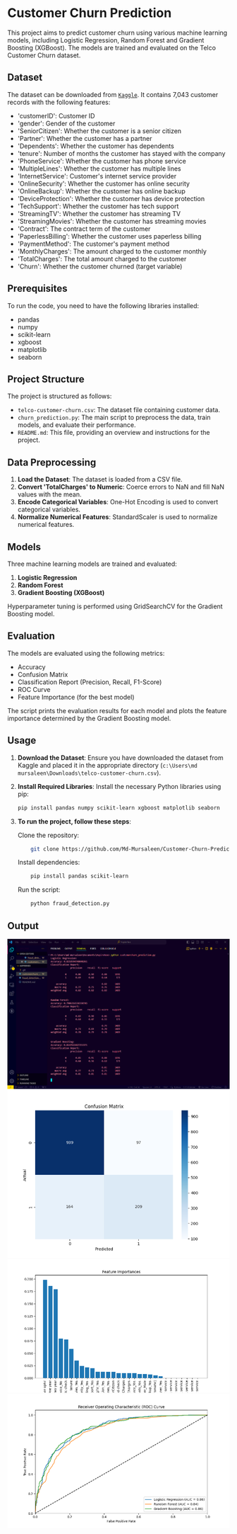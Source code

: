 # Customer Churn Prediction

This project aims to predict customer churn using various machine learning models, including Logistic Regression, Random Forest and Gradient Boosting (XGBoost). The models are trained and evaluated on the Telco Customer Churn dataset.

## Dataset

The dataset can be downloaded from [`Kaggle`](https://www.kaggle.com/blastchar/telco-customer-churn). It contains 7,043 customer records with the following features:

- 'customerID': Customer ID
- 'gender': Gender of the customer
- 'SeniorCitizen': Whether the customer is a senior citizen
- 'Partner': Whether the customer has a partner
- 'Dependents': Whether the customer has dependents
- 'tenure': Number of months the customer has stayed with the company
- 'PhoneService': Whether the customer has phone service
- 'MultipleLines': Whether the customer has multiple lines
- 'InternetService': Customer's internet service provider
- 'OnlineSecurity': Whether the customer has online security
- 'OnlineBackup': Whether the customer has online backup
- 'DeviceProtection': Whether the customer has device protection
- 'TechSupport': Whether the customer has tech support
- 'StreamingTV': Whether the customer has streaming TV
- 'StreamingMovies': Whether the customer has streaming movies
- 'Contract': The contract term of the customer
- 'PaperlessBilling': Whether the customer uses paperless billing
- 'PaymentMethod': The customer's payment method
- 'MonthlyCharges': The amount charged to the customer monthly
- 'TotalCharges': The total amount charged to the customer
- 'Churn': Whether the customer churned (target variable)

## Prerequisites

To run the code, you need to have the following libraries installed:

- pandas
- numpy
- scikit-learn
- xgboost
- matplotlib
- seaborn

## Project Structure

The project is structured as follows:

- `telco-customer-churn.csv`: The dataset file containing customer data.
- `churn_prediction.py`: The main script to preprocess the data, train models, and evaluate their performance.
- `README.md`: This file, providing an overview and instructions for the project.

## Data Preprocessing

1. **Load the Dataset**: The dataset is loaded from a CSV file.
2. **Convert 'TotalCharges' to Numeric**: Coerce errors to NaN and fill NaN values with the mean.
3. **Encode Categorical Variables**: One-Hot Encoding is used to convert categorical variables.
4. **Normalize Numerical Features**: StandardScaler is used to normalize numerical features.

## Models

Three machine learning models are trained and evaluated:

1. **Logistic Regression**
2. **Random Forest**
3. **Gradient Boosting (XGBoost)**

Hyperparameter tuning is performed using GridSearchCV for the Gradient Boosting model.

## Evaluation

The models are evaluated using the following metrics:

- Accuracy
- Confusion Matrix
- Classification Report (Precision, Recall, F1-Score)
- ROC Curve
- Feature Importance (for the best model)

The script prints the evaluation results for each model and plots the feature importance determined by the Gradient Boosting model.

## Usage

1. **Download the Dataset**: Ensure you have downloaded the dataset from Kaggle and placed it in the appropriate directory (`c:\Users\md mursaleen\Downloads\telco-customer-churn.csv`).

2. **Install Required Libraries**: Install the necessary Python libraries using pip:

   ```sh
   pip install pandas numpy scikit-learn xgboost matplotlib seaborn
   ```

3. **To run the project, follow these steps**:

   Clone the repository:

   ```sh
       git clone https://github.com/Md-Mursaleen/Customer-Churn-Prediction.git
   ```

   Install dependencies:

   ```sh
       pip install pandas scikit-learn
   ```

   Run the script:

   ```sh
       python fraud_detection.py
   ```

## Output

![Screenshot1](output1.png)
![Screenshot2](confusion_matrix.png)
![Screenshot1](features_importance.png)
![Screenshot2](roc_curve.png)

